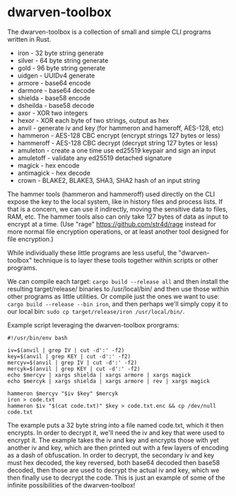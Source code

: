 # dwarven-toolbox

The dwarven-toolbox is a collection of small and simple CLI programs written in Rust.

- iron - 32 byte string generate
- silver - 64 byte string generate
- gold - 96 byte string generate
- uidgen - UUIDv4 generate
- armore - base64 encode
- darmore - base64 decode
- shielda - base58 encode
- dsheilda - base58 decode
- axor - XOR two integers
- hexor - XOR each byte of two strings, output as hex
- anvil - generate iv and key (for hammeron and hameroff, AES-128, etc)
- hammeron - AES-128 CBC encrypt (encrypt strings 127 bytes or less)
- hammeroff - AES-128 CBC decrypt (decrypt string 127 bytes or less)
- amuleton - create a one time use ed25519 keypair and sign an input
- amuletoff - validate any ed25519 detached signature
- magick - hex encode
- antimagick - hex decode
- crown - BLAKE2, BLAKE3, SHA3, SHA2 hash of an input string

The hammer tools (hammeron and hammeroff) used directly on the CLI expose the key to the local system, like in history files and process lists.
If that is a concern, we can use it indirectly, moving the sensitive data to files, RAM, etc.
The hammer tools also can only take 127 bytes of data as input to encrypt at a time.
(Use "rage" https://github.com/str4d/rage instead for more normal file encryption operations, or at least another tool designed for file encryption.)

While individually these little programs are less useful, the "dwarven-toolbox" technique is to layer these tools together within scripts or other programs.

We can compile each target: `cargo build --release all` and then install the resulting target/release/ binaries to /usr/local/bin/ 
and then use those within other programs as little utilities. Or compile just the ones we want to use: `cargo build --release --bin iron`, and then perhaps we'll simply copy it to our local bin: `sudo cp target/release/iron /usr/local/bin/`.

Example script leveraging the dwarven-toolbox prorgrams:

```
#!/usr/bin/env bash

iv=$(anvil | grep IV | cut -d':' -f2)
key=$(anvil | grep KEY | cut -d':' -f2)
mercyv=$(anvil | grep IV | cut -d':' -f2)
mercyk=$(anvil | grep KEY | cut -d':' -f2)
echo $mercyv | xargs shielda | xargs armore | xargs magick
echo $mercyk | xargs shielda | xargs armore | rev | xargs magick

hammeron $mercyv "$iv $key" $mercyk
iron > code.txt
hammeron $iv "$(cat code.txt)" $key > code.txt.enc && cp /dev/null code.txt
```

The example puts a 32 byte string into a file named code.txt, which it then encrypts. In order to decrypt it, we'll need the iv and key that were used to encrypt it. The example takes the iv and key and encrypts those with yet another iv and key, which are then printed out with a few layers of encoding as a dash of obfuscation.
In order to decrypt, the secondary iv and key must hex decoded, the key reversed, both base64 decoded then base58 decoded, then those are used to decrypt the actual iv and key, which we then finally use to decrypt the code. This is just an example of some of the infinite possibilities of the dwarven-toolbox!

